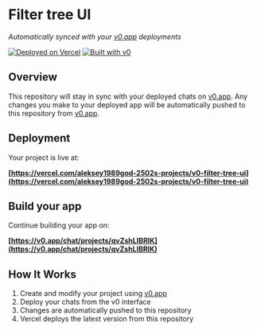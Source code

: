# Filter tree UI

*Automatically synced with your [v0.app](https://v0.app) deployments*

[![Deployed on Vercel](https://img.shields.io/badge/Deployed%20on-Vercel-black?style=for-the-badge&logo=vercel)](https://vercel.com/aleksey1989god-2502s-projects/v0-filter-tree-ui)
[![Built with v0](https://img.shields.io/badge/Built%20with-v0.app-black?style=for-the-badge)](https://v0.app/chat/projects/qvZshLIBRlK)

## Overview

This repository will stay in sync with your deployed chats on [v0.app](https://v0.app).
Any changes you make to your deployed app will be automatically pushed to this repository from [v0.app](https://v0.app).

## Deployment

Your project is live at:

**[https://vercel.com/aleksey1989god-2502s-projects/v0-filter-tree-ui](https://vercel.com/aleksey1989god-2502s-projects/v0-filter-tree-ui)**

## Build your app

Continue building your app on:

**[https://v0.app/chat/projects/qvZshLIBRlK](https://v0.app/chat/projects/qvZshLIBRlK)**

## How It Works

1. Create and modify your project using [v0.app](https://v0.app)
2. Deploy your chats from the v0 interface
3. Changes are automatically pushed to this repository
4. Vercel deploys the latest version from this repository